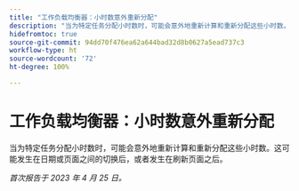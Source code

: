 ```yaml
---
title: "工作负载均衡器：小时数意外重新分配"
description: "当为特定任务分配小时数时，可能会意外地重新计算和重新分配这些小时数。这可能发生在日期或页面之间的切换后，或者发生在刷新页面之后。"
hidefromtoc: true
source-git-commit: 94dd70f476ea62a644bad32d8b0627a5ead737c3
workflow-type: ht
source-wordcount: '72'
ht-degree: 100%

---
```



# 工作负载均衡器：小时数意外重新分配

当为特定任务分配小时数时，可能会意外地重新计算和重新分配这些小时数。这可能发生在日期或页面之间的切换后，或者发生在刷新页面之后。

_首次报告于 2023 年 4 月 25 日。_

